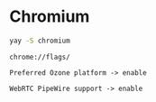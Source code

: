 # Chromium

```sh
yay -S chromium
```
```
chrome://flags/
```
```
Preferred Ozone platform -> enable

WebRTC PipeWire support -> enable
```